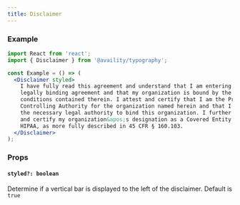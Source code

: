 ```yaml
---
title: Disclaimer
---
```


### Example

```jsx
import React from 'react';
import { Disclaimer } from '@availity/typography';

const Example = () => (
  <Disclaimer styled>
    I have fully read this agreement and understand that I am entering into a
    legally binding agreement and that my organization is bound by the terms and
    conditions contained therein. I attest and certify that I am the Primary
    Controlling Authority for the organization named herein and that I possess
    the necessary legal authority to bind this organization. I further attest
    and certify my organization&apos;s designation as a Covered Entity under
    HIPAA, as more fully described in 45 CFR § 160.103.
  </Disclaimer>
);
```

### Props

#### `styled?: boolean`

Determine if a vertical bar is displayed to the left of the disclaimer. Default is `true`
